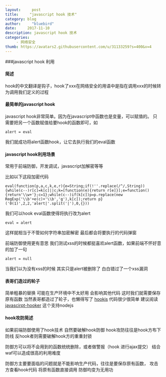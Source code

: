 ```yaml
---
layout:     post
title:     "javascript hook 技术"
category: blog
author:     "bluebird"
date:     2017-11-10
description: javascript hook 技术
categories:
     - 网络安全
thumb: https://avatars2.githubusercontent.com/u/31133259?s=400&v=4
---
```

###javascript hook 利用

#### 简述
hook的中文翻译是钩子，hook了xxx在网络安全的用语中是指在调用xxx的时候转为调用我们定义的过程

#### 最简单的javascript hook
javascript hook非常简单。因为在javascript中函数也是变量，可以赋值的。 只需要把另一个函数赋值给要hook的函数即可，如
~~~
alert = eval
~~~
我们就成功将alert函数hook，让它去执行我们的eval函数

#### javascript hook利用场景
常用于前端防御，开发调试，javascript加解密等等

比如以下这段加密代码
```
eval(function(p,a,c,k,e,r){e=String;if(!''.replace(/^/,String)){while(c--)r[c]=k[c]||c;k=[function(e){return r[e]}];e=function(){return'\\w+'};c=1};while(c--)if(k[c])p=p.replace(new RegExp('\\b'+e(c)+'\\b','g'),k[c]);return p}('0(1)',2,2,'alert|'.split('|'),0,{}))
```
<!-- more -->
我们可以hook eval函数使得将执行改为alert
```
eval = alert
```

这样就相当于不管如何字符串加密解密 最后都会将要执行的代码弹窗


前端防御使用更有意思
我们测试xss的时候都挺喜欢alert函数，如果前端不怀好意的加了一句
```
alert = null
```
当我们以为没有xss的时候 其实只是alert被删除了 白白错过了一个xss漏洞

#### 表哥们造过的轮子
简单粗暴的替换 可能在生产环境中不太好用 会影响其他代码 这时我们就需要保存原有函数
当然表哥都造过了轮子，也懒得写了
[hookjs](https://github.com/pnigos/hookjs) 代码很少很简单 建议阅读
[javascirpt-hooker](https://github.com/cowboy/javascript-hooker) 这个支持nodejs 

#### hook攻防简述
如果前端防御使用了hook技术 自然要破解hook防御
hook攻防往往是hook方布下防线 反hook者则需要破解hook方的重重封锁

防御方可以将不会用到的函数统统删除，或者做警报（hook 进行ajax提交） 结合waf可以造成很高的利用难度

防御方主要要面临的问题就是不能影响生产代码，往往是要保存原有函数，
攻击方查看hook代码 将原有函数直接调用 防御均变为无用功



